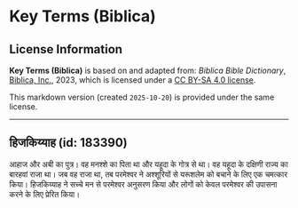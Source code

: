 # Key Terms (Biblica)

## License Information

**Key Terms (Biblica)** is based on and adapted from: _Biblica Bible Dictionary_, [Biblica, Inc.](https://www.biblica.com/), 2023, which is licensed under a [CC BY-SA 4.0 license](https://creativecommons.org/licenses/by-sa/4.0/legalcode.en).

This markdown version (created `2025-10-20`) is provided under the same license.



--------------------------------

## हिजकिय्याह (id: 183390)

आहाज और अबी का पुत्र। वह मनश्शे का पिता था और यहूदा के गोत्र से था। वह यहूदा के दक्षिणी राज्य का बारहवां राजा था। जब वह राजा था, तब परमेश्वर ने अश्शूरियों से यरूशलेम को बचाने के लिए एक चमत्कार किया। हिजकिय्याह ने सच्चे मन से परमेश्वर अनुसरण किया और लोगों को केवल परमेश्वर की उपासना करने के लिए प्रेरित किया।


